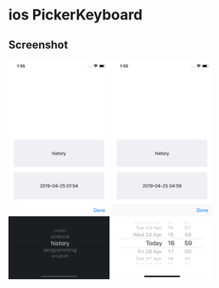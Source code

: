 # ios PickerKeyboard

## Screenshot

<img src='./screenshot/screenshot1.png' width='200'>
<img src='./screenshot/screenshot2.png' width='200'>